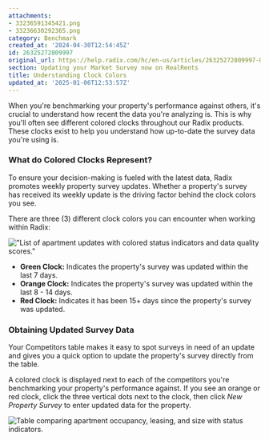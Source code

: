 ```yaml
---
attachments:
- 33236591345421.png
- 33236630292365.png
category: Benchmark
created_at: '2024-04-30T12:54:45Z'
id: 26325272809997
original_url: https://help.radix.com/hc/en-us/articles/26325272809997-Understanding-Clock-Colors
section: Updating your Market Survey now on RealRents
title: Understanding Clock Colors
updated_at: '2025-01-06T12:53:57Z'
---
```


When you're benchmarking your property's performance against others, it's crucial to understand how recent the data you're analyzing is. This is why you'll often see different colored clocks throughout our Radix products. These clocks exist to help you understand how up-to-date the survey data you're using is.

### What do Colored Clocks Represent?

To ensure your decision-making is fueled with the latest data, Radix promotes weekly property survey updates. Whether a property's survey has received its weekly update is the driving factor behind the clock colors you see.

There are three (3) different clock colors you can encounter when working within Radix:

!["List of apartment updates with colored status indicators and data quality scores."](attachments/33236591345421.png)

* **Green Clock:** Indicates the property's survey was updated within the last 7 days.
* **Orange Clock:** Indicates the property's survey was updated within the last 8 - 14 days.
* **Red Clock:** Indicates it has been 15+ days since the property's survey was updated.

### Obtaining Updated Survey Data

Your Competitors table makes it easy to spot surveys in need of an update and gives you a quick option to update the property's survey directly from the table.

A colored clock is displayed next to each of the competitors you're benchmarking your property's performance against. If you see an orange or red clock, click the three vertical dots next to the clock, then click *New Property Survey* to enter updated data for the property.

![Table comparing apartment occupancy, leasing, and size with status indicators.](attachments/33236630292365.png)